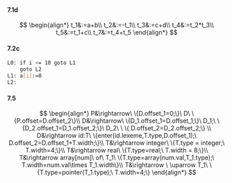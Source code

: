 #### 7.1d

$$
\begin{align*}
t_1&:=a+b\\
t_2&:=-t_1\\
t_3&:=c+d\\
t_4&:=t_2*t_3\\
t_5&:=t_1+c\\
t_7&:=t_4+t_5
\end{align*}
$$

#### 7.2c

```bash
L0: if i <= 10 goto L1
	goto L2
L1: a[i]:=0
L2:
```

#### 7.5

$$
\begin{align*}
P&\rightarrow\ \{D.offset_1=0;\}\ D\ \{P.offset=D.offset_2\}\\
D&\rightarrow\  \{D_1.offset_1=D.offset_1;\}\ D_1;\ \{D_2.offset_1=D_1.offset_2;\}\ D_2\ \ \{ D.offset_2=D_2.offset_2;\} \\
D&\rightarrow id:T\ \{enter(id.lexeme,T.type,D.offset_1);\ D.offset_2=D.offset_1+T.width;\}\\
T&\rightarrow integer\  \{T.type = integer;\ T.width=4;\}\\
T&\rightarrow real\  \{T.type=real;\ T.width = 8;\}\\
T&\rightarrow array[num]\ of\ T_1\ \{T.type=array(num.val,T_1.type);\ T.width=num.val\times T_1.width\}\\
T&\rightarrow \ \uparrow T_1\ \{T.type=pointer(T_1.type);\ T.width=4;\}
\end{align*}
$$

